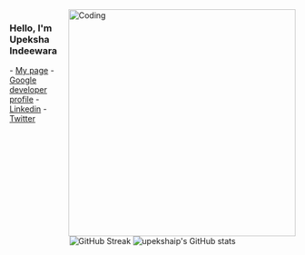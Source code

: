 
<img align="right" alt="Coding" width="400" src="https://upekshaip.me/sources/img/upekshaip9-croped.png">
<div align="left">
  <h3>Hello, I'm Upeksha Indeewara</h3>
  - <a href="https://upekshaip.me">My page</a>
  - <a href="https://g.dev/upekshaip">Google developer profile</a>
  - <a href="https://linkedin.com/in/upekshaip">Linkedin</a>
  - <a href="https://twitter.com/upekshaip">Twitter</a>
</div>


<div align="center">
  
![GitHub Streak](http://github-readme-streak-stats.herokuapp.com?user=upekshaip&theme=chartreuse-dark&hide_border=true&date_format=M%20j%5B%2C%20Y%5D) ![upekshaip's GitHub stats](https://github-readme-stats.vercel.app/api?username=upekshaip&theme=chartreuse-dark&hide_border=true&show_icons=true)

 </div>

